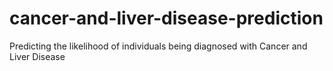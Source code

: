 # cancer-and-liver-disease-prediction
Predicting the likelihood of individuals being diagnosed with Cancer and Liver Disease
